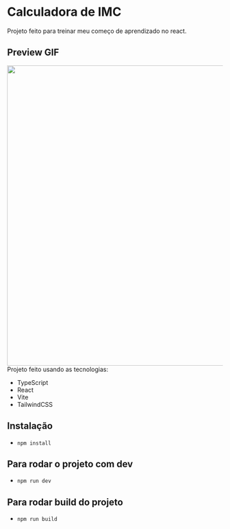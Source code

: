 # Calculadora de IMC

Projeto feito para treinar meu começo de aprendizado no react.

## Preview GIF

<div align="center">
<img src="https://github.com/FelpFS1/DashboardSchool/assets/97350613/5359b60e-de13-46d6-9d28-73359bbbf7aa" width="700px" />
</div

Projeto feito usando as tecnologias:

- TypeScript
- React
- Vite
- TailwindCSS

## Instalação
- `npm install`

## Para rodar o projeto com dev
- `npm run dev`

## Para rodar build do projeto
- `npm run build`

